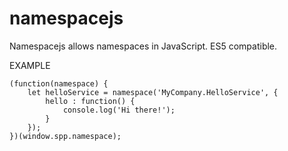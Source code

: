 # namespacejs
Namespacejs allows namespaces in JavaScript. ES5 compatible.

EXAMPLE
```
(function(namespace) {
	let helloService = namespace('MyCompany.HelloService', {
		hello : function() {
			console.log('Hi there!');
		}
	});
})(window.spp.namespace);
```

